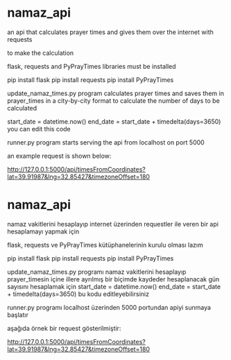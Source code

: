 # namaz_api
an api that calculates prayer times and gives them over the internet with requests

to make the calculation

flask, requests and PyPrayTimes libraries must be installed

pip install flask
pip install requests
pip install PyPrayTimes

update_namaz_times.py program calculates prayer times and saves them in prayer_times in a city-by-city format
to calculate the number of days to be calculated

start_date = datetime.now()
end_date = start_date + timedelta(days=3650)
you can edit this code

runner.py program starts serving the api from localhost on port 5000

an example request is shown below:

http://127.0.0.1:5000/api/timesFromCoordinates?lat=39.91987&lng=32.85427&timezoneOffset=180



# namaz_api
 namaz vakitlerini hesaplayıp internet üzerinden requestler ile veren bir api
 hesaplamayı yapmak için

flask, requests ve PyPrayTimes kütüphanelerinin kurulu olması lazım

pip install flask
pip install requests
pip install PyPrayTimes


update_namaz_times.py programı namaz vakitlerini hesaplayıp prayer_timesin içine illere ayrılmış bir biçimde kaydeder
hesaplanacak gün sayısını hesaplamak için 
    start_date = datetime.now()
    end_date = start_date + timedelta(days=3650)
bu kodu editleyebilirsiniz

runner.py programı localhost üzerinden 5000 portundan apiyi sunmaya başlatır

aşağıda örnek bir request gösterilmiştir: 

http://127.0.0.1:5000/api/timesFromCoordinates?lat=39.91987&lng=32.85427&timezoneOffset=180

